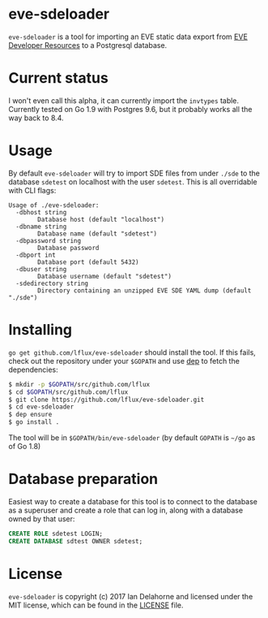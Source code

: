 # eve-sdeloader

`eve-sdeloader` is a tool for importing an EVE static data export from [EVE Developer Resources](https://developers.eveonline.com/resource/resources) to a Postgresql database. 

# Current status

I won't even call this alpha, it can currently import the `invtypes` table. Currently tested on Go 1.9 with Postgres 9.6, but it probably works all the way back to 8.4.

# Usage

By default `eve-sdeloader` will try to import SDE files from under `./sde` to the database `sdetest` on localhost with the user `sdetest`. This is all overridable with CLI flags:

```
Usage of ./eve-sdeloader:
  -dbhost string
    	Database host (default "localhost")
  -dbname string
    	Database name (default "sdetest")
  -dbpassword string
    	Database password
  -dbport int
    	Database port (default 5432)
  -dbuser string
    	Database username (default "sdetest")
  -sdedirectory string
    	Directory containing an unzipped EVE SDE YAML dump (default "./sde")
```

# Installing 

`go get github.com/lflux/eve-sdeloader` should install the tool. If this fails, check out the repository under your `$GOPATH` and use [dep](https://github.com/golang/dep) to fetch the dependencies:

```bash
$ mkdir -p $GOPATH/src/github.com/lflux
$ cd $GOPATH/src/github.com/lflux
$ git clone https://github.com/lflux/eve-sdeloader.git
$ cd eve-sdeloader
$ dep ensure
$ go install .
```

The tool will be in `$GOPATH/bin/eve-sdeloader` (by default `GOPATH` is `~/go` as of Go 1.8)

# Database preparation

Easiest way to create a database for this tool is to connect to the database as a superuser and create a role that can log in, along with a database owned by that user:

```sql
CREATE ROLE sdetest LOGIN;
CREATE DATABASE sdtest OWNER sdetest;
```

# License

`eve-sdeloader` is copyright (c) 2017 Ian Delahorne and licensed under the MIT license, which can be found in the [LICENSE](LICENSE) file.